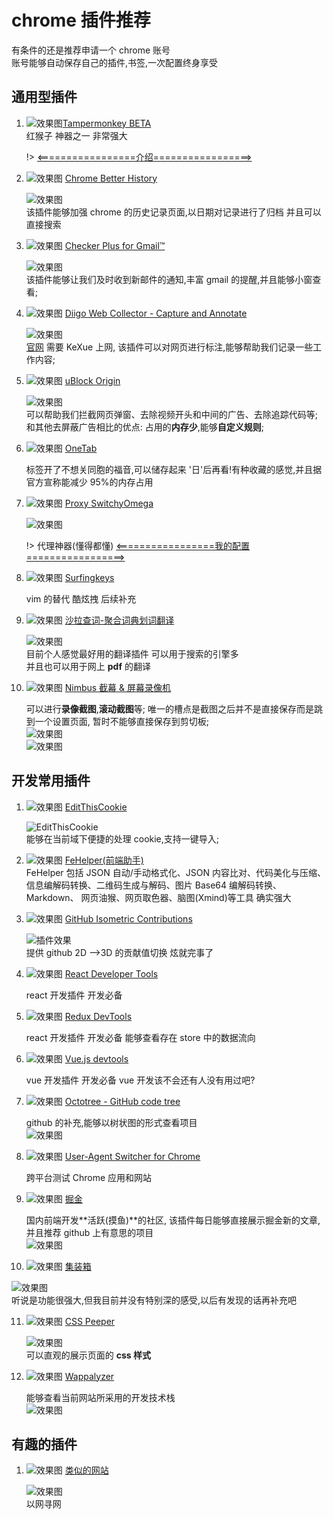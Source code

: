 # chrome 插件推荐

有条件的还是推荐申请一个 chrome 账号  
账号能够自动保存自己的插件,书签,一次配置终身享受

## 通用型插件

1. ![效果图](https://raw.githubusercontent.com/FE-ng/picGo/main/blog/20210505104731.png ':class=image30')[Tampermonkey BETA](https://chrome.google.com/webstore/detail/tampermonkey-beta/gcalenpjmijncebpfijmoaglllgpjagf)  
   红猴子 神器之一 非常强大

   !> [<=================介绍=================>](/tools/tampermonkey.md)

2. ![效果图](https://raw.githubusercontent.com/FE-ng/picGo/main/blog/20210508150102.png ':class=image30') [Chrome Better History](chrome://extensions/?id=egehpkpgpgooebopjihjmnpejnjafefi)

   ![效果图](https://raw.githubusercontent.com/FE-ng/picGo/main/blog/20210428192155.png ':class=image800')  
   该插件能够加强 chrome 的历史记录页面,以日期对记录进行了归档 并且可以直接搜索

3. ![效果图](https://raw.githubusercontent.com/FE-ng/picGo/main/blog/20210508150146.png ':class=image30') [Checker Plus for Gmail™ ](https://chrome.google.com/webstore/detail/checker-plus-for-gmail/oeopbcgkkoapgobdbedcemjljbihmemj/related?utm_source=chrome-ntp-icon)

   ![效果图](https://raw.githubusercontent.com/FE-ng/picGo/main/blog/20210428194556.png ':class=image400')  
   该插件能够让我们及时收到新邮件的通知,丰富 gmail 的提醒,并且能够小窗查看;

4. ![效果图](https://raw.githubusercontent.com/FE-ng/picGo/main/blog/20210508150234.png ':class=image30') [Diigo Web Collector - Capture and Annotate](https://chrome.google.com/webstore/detail/diigo-web-collector-captu/pnhplgjpclknigjpccbcnmicgcieojbh)

   ![效果图](https://raw.githubusercontent.com/FE-ng/picGo/main/blog/20210428195021.png ':class=image400')  
   [官网](https://www.diigo.com/) 需要 KeXue 上网, 该插件可以对网页进行标注,能够帮助我们记录一些工作内容;

5. ![效果图](https://raw.githubusercontent.com/FE-ng/picGo/main/blog/20210508150303.png ':class=image30') [uBlock Origin](https://chrome.google.com/webstore/detail/ublock-origin/cjpalhdlnbpafiamejdnhcphjbkeiagm)

   ![效果图](https://raw.githubusercontent.com/FE-ng/picGo/main/blog/20210429111356.png ':class=image400')  
   可以帮助我们拦截网页弹窗、去除视频开头和中间的广告、去除追踪代码等;
   和其他去屏蔽广告相比的优点: 占用的**内存少**,能够**自定义规则**;

6. ![效果图](https://raw.githubusercontent.com/FE-ng/picGo/main/blog/20210508150439.png ':class=image30') [OneTab](https://chrome.google.com/webstore/detail/onetab/chphlpgkkbolifaimnlloiipkdnihall)

   标签开了不想关同胞的福音,可以储存起来 '日'后再看!有种收藏的感觉,并且据官方宣称能减少 95%的内存占用

7. ![效果图](https://raw.githubusercontent.com/FE-ng/picGo/main/blog/20210508150458.png ':class=image30') [Proxy SwitchyOmega](https://chrome.google.com/webstore/detail/proxy-switchyomega/padekgcemlokbadohgkifijomclgjgif)

   ![效果图](https://raw.githubusercontent.com/FE-ng/picGo/main/blog/20210429134615.png ':class=image400')

   !> 代理神器(懂得都懂) [<=================我的配置=================>](/tools/switchOmega.md)

8. ![效果图](https://raw.githubusercontent.com/FE-ng/picGo/main/blog/20210508150537.png ':class=image30') [Surfingkeys](https://chrome.google.com/webstore/detail/surfingkeys/gfbliohnnapiefjpjlpjnehglfpaknnc)

   vim 的替代 酷炫拽 后续补充

9. ![效果图](https://raw.githubusercontent.com/FE-ng/picGo/main/blog/20210508150558.png ':class=image30') [沙拉查词-聚合词典划词翻译](https://saladict.crimx.com/)

   ![效果图](https://raw.githubusercontent.com/FE-ng/picGo/main/blog/20210429112441.png ':class=image400')  
   目前个人感觉最好用的翻译插件 可以用于搜索的引擎多  
   并且也可以用于网上 **pdf** 的翻译

10. ![效果图](https://raw.githubusercontent.com/FE-ng/picGo/main/blog/20210508150619.png ':class=image30') [Nimbus 截幕 & 屏幕录像机](https://chrome.google.com/webstore/detail/nimbus-screenshot-screen/bpconcjcammlapcogcnnelfmaeghhagj)

    可以进行**录像截图**,**滚动截图**等; 唯一的槽点是截图之后并不是直接保存而是跳到一个设置页面, 暂时不能够直接保存到剪切板;  
    ![效果图](https://raw.githubusercontent.com/FE-ng/picGo/main/blog/20210429113420.png ':class=image400')  
    ![效果图](https://raw.githubusercontent.com/FE-ng/picGo/main/blog/11111.png ':class=image400')

## 开发常用插件

1. ![效果图](https://raw.githubusercontent.com/FE-ng/picGo/main/blog/20210508150715.png ':class=image30') [EditThisCookie](http://www.editthiscookie.com/)

   ![EditThisCookie](https://raw.githubusercontent.com/FE-ng/picGo/main/blog/20210428192924.png ':class=image400')  
   能够在当前域下便捷的处理 cookie,支持一键导入;

2. ![效果图](https://raw.githubusercontent.com/FE-ng/picGo/main/blog/20210514163557.png ':class=image30') [FeHelper(前端助手)](https://www.baidufe.com/fehelper/index/index.html)  
   FeHelper 包括 JSON 自动/手动格式化、JSON 内容比对、代码美化与压缩、信息编解码转换、二维码生成与解码、图片 Base64 编解码转换、Markdown、 网页油猴、网页取色器、脑图(Xmind)等工具 确实强大

3. ![效果图](https://raw.githubusercontent.com/FE-ng/picGo/main/blog/20210508150740.png ':class=image30') [GitHub Isometric Contributions](https://chrome.google.com/webstore/detail/github-isometric-contribu/mjoedlfflcchnleknnceiplgaeoegien)

   ![插件效果](https://raw.githubusercontent.com/FE-ng/picGo/main/blog/20210428194015.png ':class=image400')  
   提供 github 2D -->3D 的贡献值切换 炫就完事了

4. ![效果图](https://raw.githubusercontent.com/FE-ng/picGo/main/blog/20210508150823.png ':class=image30') [React Developer Tools](https://chrome.google.com/webstore/detail/react-developer-tools/fmkadmapgofadopljbjfkapdkoienihi)

   react 开发插件 开发必备

5. ![效果图](https://raw.githubusercontent.com/FE-ng/picGo/main/blog/20210508150905.png ':class=image30') [Redux DevTools](https://chrome.google.com/webstore/detail/redux-devtools/lmhkpmbekcpmknklioeibfkpmmfibljd)

   react 开发插件 开发必备 能够查看存在 store 中的数据流向

6. ![效果图](https://raw.githubusercontent.com/FE-ng/picGo/main/blog/20210508150940.png ':class=image30') [Vue.js devtools](https://chrome.google.com/webstore/detail/vuejs-devtools/nhdogjmejiglipccpnnnanhbledajbpd)

   vue 开发插件 开发必备 vue 开发该不会还有人没有用过吧?

7. ![效果图](https://raw.githubusercontent.com/FE-ng/picGo/main/blog/20210508151020.png ':class=image30') [Octotree - GitHub code tree](https://www.octotree.io/)

   github 的补充,能够以树状图的形式查看项目  
   ![效果图](https://raw.githubusercontent.com/FE-ng/picGo/main/blog/20210429113835.png ':class=image400')

8. ![效果图](https://raw.githubusercontent.com/FE-ng/picGo/main/blog/20210508151055.png ':class=image30') [User-Agent Switcher for Chrome](https://chrome.google.com/webstore/detail/user-agent-switcher-for-c/djflhoibgkdhkhhcedjiklpkjnoahfmg)

   跨平台测试 Chrome 应用和网站

9. ![效果图](https://raw.githubusercontent.com/FE-ng/picGo/main/blog/20210508151206.png ':class=image30') [掘金](https://chrome.google.com/webstore/detail/%E6%8E%98%E9%87%91/lecdifefmmfjnjjinhaennhdlmcaeeeb)

   国内前端开发**活跃(摸鱼)**的社区, 该插件每日能够直接展示掘金新的文章,并且推荐 github 上有意思的项目  
   ![效果图](https://raw.githubusercontent.com/FE-ng/picGo/main/blog/20210429114040.png ':class=image400')

10. ![效果图](https://raw.githubusercontent.com/FE-ng/picGo/main/blog/20210517150352.png ':class=image30') [集装箱](https://chrome.google.com/webstore/detail/%E9%9B%86%E8%A3%85%E7%AE%B1/kbgigmcnifmaklccibmlepmahpfdhjch)

![效果图](https://raw.githubusercontent.com/FE-ng/picGo/main/blog/20210429114211.png ':class=image400')  
 听说是功能很强大,但我目前并没有特别深的感受,以后有发现的话再补充吧

11. ![效果图](https://raw.githubusercontent.com/FE-ng/picGo/main/blog/20210517150544.png ':class=image30') [CSS Peeper](https://chrome.google.com/webstore/detail/css-peeper/mbnbehikldjhnfehhnaidhjhoofhpehk)

    ![效果图](https://raw.githubusercontent.com/FE-ng/picGo/main/blog/20210429114348.png ':class=image400')  
    可以直观的展示页面的 **css 样式**

12. ![效果图](https://raw.githubusercontent.com/FE-ng/picGo/main/blog/20210517150625.png ':class=image30') [Wappalyzer](https://www.wappalyzer.com/)

    能够查看当前网站所采用的开发技术栈  
    ![效果图](https://raw.githubusercontent.com/FE-ng/picGo/main/blog/20210429113943.png ':class=image400')

## 有趣的插件

1. ![效果图](https://raw.githubusercontent.com/FE-ng/picGo/main/blog/20210517150649.png ':class=image30') [类似的网站](https://chrome.google.com/webstore/detail/similar-sites-discover-re/necpbmbhhdiplmfhmjicabdeighkndkn)

   ![效果图](https://raw.githubusercontent.com/FE-ng/picGo/main/blog/20210429114728.png ':class=image400')  
   以网寻网
